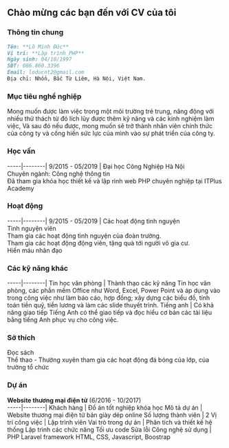 ## Chào mừng các bạn đến với CV của tôi

### **Thông tin chung**

```markdown
Tên: **Lô Minh Đức**
Vị trí: **Lập trình PHP**
Ngày sinh: 04/10/1997
SĐT: 086.860.3396
Email: loducnt2@gmail.com
Địa chỉ: Nhổn, Bắc Từ Liêm, Hà Nội, Việt Nam.
```
### **Mục tiêu nghề nghiệp**

Mong muốn được làm việc trong một môi trường trẻ trung, năng động với nhiều thử thách từ đó lích lũy được thêm kỹ năng và các kinh nghiệm làm việc, Và sau đó nếu được, mong muốn sẽ trở thành nhân viên chính thức của công ty và cống hiến sức lực của mình vào sự phát triển của công ty.

### **Học vấn**
-----|--------|
9/2015 - 05/2019 | Đại học Công Nghiệp Hà Nội  
		   Chuyên ngành: Công nghệ thông tin  
		   Đã tham gia khóa học thiết kế và lập rình web PHP chuyên nghiệp tại ITPlus Academy


### **Hoạt động**

-----|--------|
9/2015 - 05/2019 | Các hoạt động tình nguyện  
		   Tình nguyện viên  
		   Tham gia các hoạt động tình nguyện của đoàn trường.  
		   Tham gia các hoạt động động viên, tặng quà tới người vô gia cư.  
		   Hiến máu nhân đạo


### **Các kỹ năng khác**

-----|--------|
Tin học văn phòng | Thành thạo các kỹ năng Tin học văn phòng, các phần mềm Office như Word, Excel, Power Point 					và áp dụng vào trong công việc như làm báo cáo, hợp đồng; xây dựng các biểu đồ, tính 							toán tiền quỹ, tiền lương và làm các slide thuyết trình.
Tiếng anh | Có khả năng giao tiếp Tiếng Anh có thể giao tiếp và đọc hiểu cơ bản các tài liệu bằng tiếng Anh 					phục vụ cho công việc.

### **Sở thích**

Đọc sách  
Thể thao - Thường xuyên tham gia các hoạt động đá bóng của lớp, của  trường tổ chức

### **Dự án**
**Website thương mại điện tử**
(6/2016 -  10/2017)  
-----|--------|
Khách hàng | Đồ án tốt nghiệp khóa học
Mô tả dự án | Website thương mại điện tử bán giày dép online
Số lượng thành viên | 2
Vị trí công việc | Lập trình viên
Vai trò trong dự án | Phân tích và thiết kế hệ thống
		      Lập trình các chức năng
		      Tối ưu code
		      Sửa lỗi
 Công nghệ sử dụng | PHP Laravel framework
		     HTML, CSS, Javascript, Boostrap




